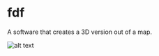 # fdf
A software that creates a 3D version out of a map.


![alt text](desktop/fdf01.png "Description goes here")
